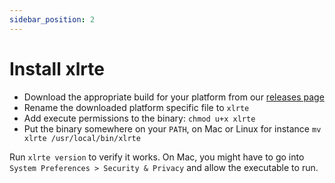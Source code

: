 ```yaml
---
sidebar_position: 2
---
```


# Install xlrte
* Download the appropriate build for your platform from our [releases page](https://github.com/xlrte/core/releases/tag/v0.1)
* Rename the downloaded platform specific file to `xlrte`
* Add execute permissions to the binary: `chmod u+x xlrte`
* Put the binary somewhere on your `PATH`, on Mac or Linux for instance `mv xlrte /usr/local/bin/xlrte`

Run `xlrte version` to verify it works. On Mac, you might have to go into `System Preferences > Security & Privacy` and allow the executable to run.
